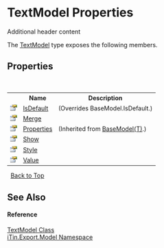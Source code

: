 # TextModel Properties
Additional header content 

The <a href="73c12369-0c3b-a1f3-bd2d-de08d23c9d1c">TextModel</a> type exposes the following members.


## Properties
&nbsp;<table><tr><th></th><th>Name</th><th>Description</th></tr><tr><td>![Public property](media/pubproperty.gif "Public property")</td><td><a href="b1206b62-8fde-3b1f-da48-403cc7e86f70">IsDefault</a></td><td> (Overrides BaseModel.IsDefault.)</td></tr><tr><td>![Public property](media/pubproperty.gif "Public property")</td><td><a href="0b94ed27-1ea8-7f2a-5328-bb04d1e5141b">Merge</a></td><td /></tr><tr><td>![Public property](media/pubproperty.gif "Public property")</td><td><a href="7e88785e-5670-4515-defa-d3f60ae16111">Properties</a></td><td> (Inherited from <a href="6632f561-4175-f1f2-939c-ac8b10159529">BaseModel(T)</a>.)</td></tr><tr><td>![Public property](media/pubproperty.gif "Public property")</td><td><a href="5b5cdb18-6c29-08dc-c027-b620fe00e5b3">Show</a></td><td /></tr><tr><td>![Public property](media/pubproperty.gif "Public property")</td><td><a href="ce68c873-a896-669a-9377-43f7feb520cc">Style</a></td><td /></tr><tr><td>![Public property](media/pubproperty.gif "Public property")</td><td><a href="93ca8d44-d051-1191-b1f8-66c7a56a8ede">Value</a></td><td /></tr></table>&nbsp;
<a href="#textmodel-properties">Back to Top</a>

## See Also


#### Reference
<a href="73c12369-0c3b-a1f3-bd2d-de08d23c9d1c">TextModel Class</a><br /><a href="ef57ffcc-e95e-b212-5a46-9aa6f5a3511f">iTin.Export.Model Namespace</a><br />